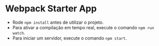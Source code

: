 # Webpack Starter App

* Rode `npm install` antes de utilizar o projeto.
* Para ativar a compilação em tempo real, execute o comando `npm run watch`.
* Para iniciar um servidor, execute o comando `npm start`.
